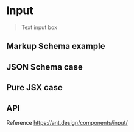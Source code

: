 # Input

> Text input box

## Markup Schema example

<code src="../demos/input/Markup.tsx"></code>

## JSON Schema case

<code src="../demos/input/Schema.tsx"></code>

## Pure JSX case

<code src="../demos/input/PureJsx.tsx"></code>

## API

Reference <https://ant.design/components/input/>
